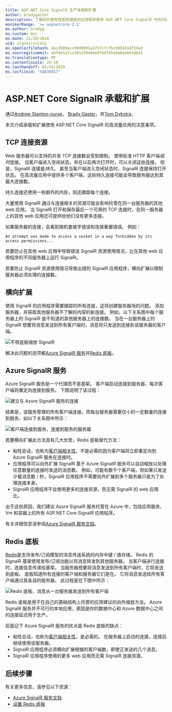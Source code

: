 ```yaml
---
title: ASP.NET Core SignalR 生产承载和扩展
author: bradygaster
description: 了解如何避免性能和缩放的应用程序使用 ASP.NET Core SignalR 中的问题。
monikerRange: '>= aspnetcore-2.1'
ms.author: bradyg
ms.custom: mvc
ms.date: 11/28/2018
uid: signalr/scale
ms.openlocfilehash: 4ac4509acc89d0091a3757c7cfbc9981614f29ad
ms.sourcegitcommit: ebf4e5a7ca301af8494edf64f85d4a8deb61d641
ms.translationtype: MT
ms.contentlocale: zh-CN
ms.lasthandoff: 01/24/2019
ms.locfileid: "54836917"
---
```

# <a name="aspnet-core-signalr-hosting-and-scaling"></a>ASP.NET Core SignalR 承载和扩展

通过[Andrew Stanton-nurse](https://twitter.com/anurse)， [Brady Gaster](https://twitter.com/bradygaster)，并[Tom Dykstra](https://github.com/tdykstra)，

本文介绍承载和扩展使用 ASP.NET Core SignalR 的高流量应用的注意事项。

## <a name="tcp-connection-resources"></a>TCP 连接资源

Web 服务器可以支持的并发 TCP 连接数会受到限制。 使用标准 HTTP 客户端*临时*连接。 当客户端进入空闲状态，并在以后再次打开时，可以关闭这些连接。 但是，SignalR 连接是*持久*。 甚至当客户端进入空闲状态时，SignalR 连接保持打开状态。 在高流量应用中提供多个客户端，这些持久连接可能会导致服务器达到其最大连接数。

持久连接还使用一些额外的内存，则还跟踪每个连接。

大量使用 SignalR 通过与连接相关的资源可能会影响托管在同一台服务器的其他 web 应用。 当 SignalR 打开和保存最后一个可用的 TCP 连接时，在同一服务器上的其他 web 应用还可提供给他们没有更多连接。

如果服务器的连接，会看到随机套接字错误和连接重置错误。 例如：

```
An attempt was made to access a socket in a way forbidden by its access permissions...
```

若要防止在其他 web 应用中导致错误 SignalR 资源使用情况，比在其他 web 应用程序的不同服务器上运行 SignalR。

若要防止 SignalR 资源使用情况导致出错的 SignalR 应用程序，横向扩展以限制服务器必须处理的连接数。

## <a name="scale-out"></a>横向扩展

使用 SignalR 的应用程序需要跟踪的所有连接，这将创建服务器场的问题。 添加服务器，并获取其他服务器不了解的内容的新连接。 例如，以下关系图中每个服务器上的 SignalR 是不知道的其他服务器上的连接数。 当在一台服务器上的 SignalR 想要将消息发送到所有客户端时，消息将只发送到连接到该服务器的客户端。

![不带底板缩放 SignalR](scale/_static/scale-no-backplane.png)

解决此问题的选项都[Azure SignalR 服务](#azure-signalr-service)并[Redis 底板](#redis-backplane)。

## <a name="azure-signalr-service"></a>Azure SignalR 服务

Azure SignalR 服务是一个代理而不是基架。 客户端启动连接到服务器，每次客户端将重定向连接到服务。 下图说明了该过程：

![建立与 Azure SignalR 服务的连接](scale/_static/azure-signalr-service-one-connection.png)

结果是，该服务管理的所有客户端连接，而每台服务器需要仅小的一定数量的连接到服务，如以下关系图中所示：

![客户端连接到服务，连接到服务的服务器](scale/_static/azure-signalr-service-multiple-connections.png)

若要横向扩展此方法具有几大优势，Redis 底板替代方法：

* 粘性会话，也称为[客户端相关性](/iis/extensions/configuring-application-request-routing-arr/http-load-balancing-using-application-request-routing#step-3---configure-client-affinity)，不是必需的因为客户端将立即重定向到 Azure SignalR 服务在连接时。
* 应用程序可以向外扩展 SignalR 基于 Azure SignalR 服务可以自动缩放以处理任意数量的连接时发送的消息数。 例如，可能有数千个客户端，但如果只发送少量消息数 / 秒，SignalR 应用程序不需要向外扩展到多个服务器只是为了处理连接本身。
* SignalR 应用程序不会使用更多的连接资源，而无需 SignalR 的 web 应用比。

出于这些原因，我们建议 Azure SignalR 服务托管在 Azure 中，包括应用服务、 Vm 和容器上的所有 ASP.NET Core SignalR 应用程序。

有关详细信息请参阅[Azure SignalR 服务文档](/azure/azure-signalr/signalr-overview)。

## <a name="redis-backplane"></a>Redis 底板

[Redis](https://redis.io/)是支持发布/订阅模型的消息传送系统的内存中键 / 值存储。 Redis 的 SignalR 基架使用发布/订阅功能以将消息转发到其他服务器。 当客户端进行连接时，连接信息传递给基架。 当服务器想要将消息发送到所有客户端时，它将发送到底板。 底板知道所有连接的客户端和服务器它们是在。 它将消息发送给所有客户端通过其各自的服务器。 此过程是在下图中所示：

![Redis 底板，消息从一台服务器发送到所有客户端](scale/_static/redis-backplane.png)

Redis 底板是用于在自己的基础结构上托管的应用建议的向外缩放方法。 Azure SignalR 服务并不可行的本地应用，原因是你的数据中心和 Azure 数据中心之间的连接延迟用于生产。

前面记下 Azure SignalR 服务的优点是 Redis 底板的缺点：

* 粘性会话，也称为[客户端相关性](/iis/extensions/configuring-application-request-routing-arr/http-load-balancing-using-application-request-routing#step-3---configure-client-affinity)，是必需的。 在服务器上启动的连接，连接后继续使用该服务器。
* SignalR 应用程序必须横向扩展根据的客户端数，即使正发送的几个消息。
* SignalR 应用程序使用的更多 web 应用而无需 SignalR 连接资源。

## <a name="next-steps"></a>后续步骤

有关更多信息，请参见以下资源：

* [Azure SignalR 服务文档](/azure/azure-signalr/signalr-overview)
* [设置 Redis 底板](xref:signalr/redis-backplane)
